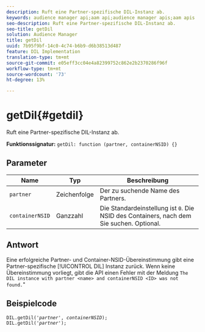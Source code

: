 ```yaml
---
description: Ruft eine Partner-spezifische DIL-Instanz ab.
keywords: audience manager api;aam api;audience manager apis;aam apis
seo-description: Ruft eine Partner-spezifische DIL-Instanz ab.
seo-title: getDil
solution: Audience Manager
title: getDil
uuid: 7b95f9bf-14c0-4c74-b6b9-d6b38513d487
feature: DIL Implementation
translation-type: tm+mt
source-git-commit: e05eff3cc04e4a82399752c862e2b2370286f96f
workflow-type: tm+mt
source-wordcount: '73'
ht-degree: 13%

---
```



# getDil{#getdil}

Ruft eine Partner-spezifische DIL-Instanz ab.

**Funktionssignatur:** `getDil: function (partner, containerNSID) {}`

<!-- r_dil_get_dil.xml -->

## Parameter

| Name | Typ | Beschreibung |
|---|---|---|
| `partner` | Zeichenfolge | Der zu suchende Name des Partners. |
| `containerNSID` | Ganzzahl | Die Standardeinstellung ist `0`. Die NSID des Containers, nach dem Sie suchen. Optional. |

## Antwort

Eine erfolgreiche Partner- und Container-NSID-Übereinstimmung gibt eine Partner-spezifische [!UICONTROL DIL] Instanz zurück. Wenn keine Übereinstimmung vorliegt, gibt die API einen Fehler mit der Meldung `The DIL instance with partner <name> and containerNSID <ID> was not found.`&quot;

## Beispielcode

<pre class="java"><code>DIL.getDil('<i>partner</i>', <i>containerNSID</i>); 
DIL.getDil('<i>partner</i>');</code></pre>
